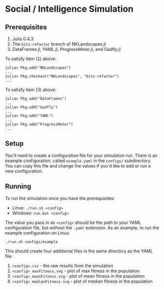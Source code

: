 # Social / Intelligence Simulation

## Prerequisites

  1. Julia 0.4.3
  2. The `bits-refactor` branch of NKLandscapes.jl
  3. DataFrames.jl, YAML.jl, ProgressMeter.jl, and Gadfly.jl

To satisfy item (2) above:

```
julia> Pkg.add("NKLandscapes")
...
julia> Pkg.checkout("NKLandscapes", "bits-refactor")
...
```

To satisfy item (3) above:

```
julia> Pkg.add("DataFrames")
...
julia> Pkg.add("Gadfly")
...
julia> Pkg.add("YAML")
...
julia> Pkg.add("ProgressMeter")
...
```

## Setup

You'll need to create a configuration file for your simulation run. There is an
example configuration, called `example.yaml` in the `configs/` subdirectory.
You can copy this file and change the values if you'd like to add or run a new
configuration.

## Running

To run the simulation once you have the prerequisites:

  * Linux: `./run.sh <config>`
  * Windows: `run.bat <config>`

The value you pass in as `<config>` should be the path to your YAML
configuration file, but without the `.yaml` extension. As an example, to run
the example configuration on Linux:

```
./run.sh configs/example
```

This should create four additional files in the same directory as the YAML
file:

  1. `<config>.csv` - the raw results from the simulation
  2. `<config>_maxFitness.svg` - plot of max fitness in the population
  3. `<config>_meanFitness.svg` - plot of mean fitness in the population
  4. `<config>_medianFitness.svg` - plot of median fitness in the population

